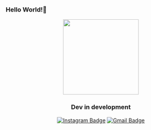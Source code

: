 ### Hello World!👋

<div align="center">
  
<img src="https://i.gifer.com/origin/78/787899e9d4e4491f797aba5c61294dfc.gif" heigth="200" width="200"/>
  
  
### Dev in development  

[![Instagram Badge](https://img.shields.io/badge/-antunes__alissu-purple?style=flat-square&logo=instagram&logoColor=white&link=https://www.instagram.com/antunes_alissu/?hl=pt-br)](https://www.instagram.com/antunes_alissu)
[![Gmail Badge](https://img.shields.io/badge/-alissonam17@gmail.com-c14438?style=flat-square&logo=Gmail&logoColor=white&link=alissonam17@gmail.com)](mailto:alissonam17@gmail.com)  
  
</div>



<!--
**MNAntunes02/MNAntunes02** is a ✨ _special_ ✨ repository because its `README.md` (this file) appears on your GitHub profile.

Here are some ideas to get you started:

- 🔭 I’m currently working on ...
- 🌱 I’m currently learning ...
- 👯 I’m looking to collaborate on ...
- 🤔 I’m looking for help with ...
- 💬 Ask me about ...
- 📫 How to reach me: ...
- 😄 Pronouns: ...
- ⚡ Fun fact: ...
-->
